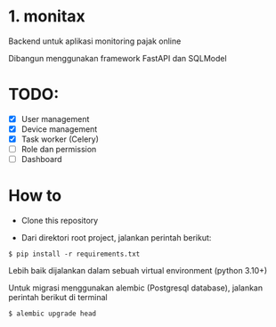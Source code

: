 # 1. monitax
Backend untuk aplikasi monitoring pajak online

Dibangun menggunakan framework FastAPI  dan SQLModel

# TODO:
- [x] User management
- [x] Device management
- [x] Task worker (Celery)
- [ ] Role dan permission
- [ ] Dashboard

# How to
- Clone this repository

- Dari direktori root project, jalankan perintah berikut:
```
$ pip install -r requirements.txt
```
Lebih baik dijalankan dalam sebuah virtual environment (python 3.10+)

Untuk migrasi menggunakan alembic (Postgresql database), jalankan perintah berikut di terminal
```
$ alembic upgrade head
```


